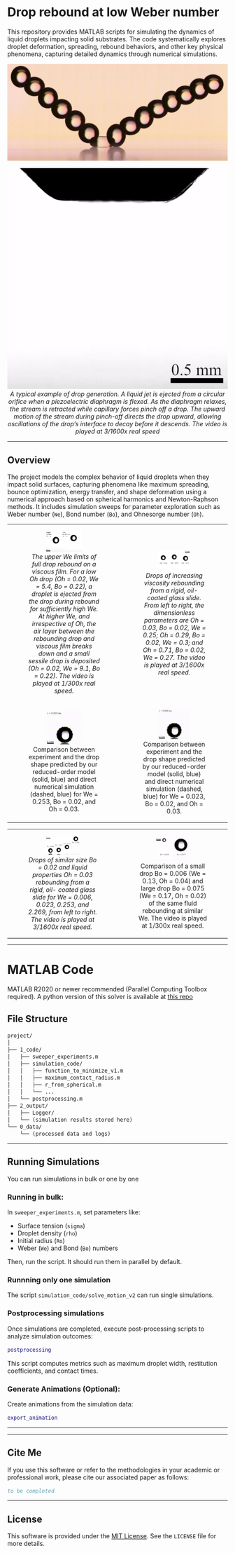
# Drop rebound at low Weber number

This repository provides MATLAB scripts for simulating the dynamics of liquid droplets impacting solid substrates. The code systematically explores droplet deformation, spreading, rebound behaviors, and other key physical phenomena, capturing detailed dynamics through numerical simulations.

![Rebound](bounce.png)

<div style="text-align:center">
  <img src="Supplemental movies/Movie 1.gif" alt="Image 1" /><br/>
  <em>A typical example of drop generation. A liquid jet is ejected from a circular orifice when a 
piezoelectric diaphragm is flexed. As the diaphragm relaxes, the stream is retracted while capillary
forces pinch off a drop. The upward motion of the stream during pinch-off directs the drop 
upward, allowing oscillations of the drop’s interface to decay before it descends. The video is 
played at 3/1600x real speed</em>
</div>



---

## Overview

The project models the complex behavior of liquid droplets when they impact solid surfaces, capturing phenomena like maximum spreading, bounce optimization, energy transfer, and shape deformation using a numerical approach based on spherical harmonics and Newton-Raphson methods. It includes simulation sweeps for parameter exploration such as Weber number (`We`), Bond number (`Bo`), and Ohnesorge number (`Oh`).

<table align="center">
  <tr>
    <td align="center">
      <figure>
        <img src="Supplemental movies/Movie 2.gif" alt="Image 1" width="50%"/> <br/>
        <em>The upper We limits of full drop rebound on a viscous film. For a low Oh drop (Oh = 0.02, We = 
5.4, Bo = 0.22), a droplet is ejected from the drop during rebound for sufficiently high We. At 
higher We, and irrespective of Oh, the air layer between the rebounding drop and viscous film 
breaks down and a small sessile drop is deposited (Oh = 0.02, We = 9.1, Bo = 0.22). The video is 
played at 1/300x real speed. </em>
      </figure>    
    </td>
     <td align="center">
      <figure>
        <img src="Supplemental movies/Movie 6.gif" alt="Image 1" width="50%"/> <br/>
        <em> Drops of increasing viscosity rebounding from a rigid, oil-coated glass slide. From left to right, the 
dimensionless parameters are Oh = 0.03, Bo = 0.02, We = 0.25; Oh = 0.29, Bo = 0.02, We = 0.3; 
and Oh = 0.71, Bo = 0.02, We = 0.27. The video is played at 3/1600x real speed. </em>
      </figure>    
    </td>
  </tr>
  <tr>
    <td align="center">
      <figure>
        <img src="Supplemental movies/Movie 3.gif" alt="Image 1" width="50%"/> <br/>
        <figcaption>Comparison between experiment and the drop shape predicted by our reduced-order model (solid, 
blue) and direct numerical simulation (dashed, blue) for We = 0.253, Bo = 0.02, and Oh = 0.03. </figcaption>
      </figure>    
    </td>
    <td align="center">
      <figure>
        <img src="Supplemental movies/Movie 4.gif" alt="Image 1" width="50%"/> <br/>
        <figcaption>Comparison between experiment and the drop shape predicted by our reduced-order model (solid, 
blue) and direct numerical simulation (dashed, blue) for We = 0.023, Bo = 0.02, and Oh = 0.03.</figcaption>
      </figure>    
    </td>
  </tr>
</table>

<table align="center">
  <tr>
    <td align="center">
      <figure>
        <img src="Supplemental movies/Movie 5.gif" alt="Image 1" width="50%"/> <br/>
        <em>Drops of similar size Bo = 0.02 and liquid properties Oh = 0.03 rebounding from a rigid, oil-
coated glass slide for We = 0.006, 0.023, 0.253, and 2.269, from left to right. The video is played 
at 3/1600x real speed. </em>
      </figure>    
    </td>
    <td align="center">
      <figure>
        <img src="Supplemental movies/Movie 7.gif" alt="Image 1" width="50%"/> <br/>
        <figcaption>Comparison of a small drop Bo = 0.006 (We = 0.13, Oh = 0.04) and large drop Bo = 0.075 (We 
= 0.17, Oh = 0.02) of the same fluid rebounding at similar We. The video is played at 1/300x real
speed.</figcaption>
      </figure>    
    </td>
  </tr>
</table>

---

# MATLAB Code


MATLAB R2020 or newer recommended (Parallel Computing Toolbox required). A python version of this solver is available at [this repo](https://github.com/Katiekuehr/Drop_Simulations)


## File Structure

```
project/
│
├── 1_code/
│   ├── sweeper_experiments.m
│   ├── simulation_code/
│   │   ├── function_to_minimize_v1.m
│   │   ├── maximum_contact_radius.m
│   │   ├── r_from_spherical.m
│   │   └── ...
│   └── postprocessing.m
├── 2_output/
│   ├── Logger/
│   └── (simulation results stored here)
└── 0_data/
    └── (processed data and logs)
```

---

## Running Simulations

You can run simulations in bulk or one by one
### Running in bulk:


In `sweeper_experiments.m`, set parameters like:
- Surface tension (`sigma`)
- Droplet density (`rho`)
- Initial radius (`Ro`)
- Weber (`We`) and Bond (`Bo`) numbers

Then, run the script. It should run them in parallel by default.

### Runnning only one simulation

The script `simulation_code/solve_motion_v2` can run single simulations. 

### Postprocessing simulations

Once simulations are completed, execute post-processing scripts to analyze simulation outcomes:

```matlab
postprocessing
```

This script computes metrics such as maximum droplet width, restitution coefficients, and contact times.

### Generate Animations (Optional):

   Create animations from the simulation data:

   ```matlab
   export_animation
   ```

---


---

## Cite Me

If you use this software or refer to the methodologies in your academic or professional work, please cite our associated paper as follows:

```bibtex
to be completed
```

---

## License

This software is provided under the [MIT License](LICENSE). See the `LICENSE` file for more details.
